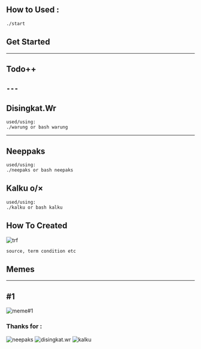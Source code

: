 ## How to Used :

```
./start
```
## Get Started
---
Todo++
---
```---```
---
Disingkat.Wr
---
```
used/using:
./warung or bash warung
```
---
Neeppaks
---
```
used/using:
./neepaks or bash neepaks

```
Kalku o/×
---
```
used/using:
./kalku or bash kalku
```

## How To Created

![ trf ](https://raw.githubusercontent.com/kurangnambah/arch.com.termux/main/source/tree/trf.gif)

```source, term condition etc```

## Memes

----
#1
----

![ meme#1 ](https://github.com/kurangnambah/arch.com.termux/blob/main/source/tree/memes/memes%231.gif)

### Thanks for :

![ neepaks ](https://raw.githubusercontent.com/kurangnambah/arch.com.termux/main/source/tree/neepaks.jpg) ![ disingkat.wr ](https://raw.githubusercontent.com/kurangnambah/arch.com.termux/main/source/tree/disingkat-wr.png) ![ kalku ](https://raw.githubusercontent.com/kurangnambah/arch.com.termux/main/source/tree/kalku.jpg)

